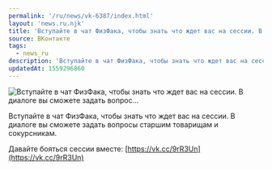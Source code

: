 ```yaml
---
permalink: '/ru/news/vk-6387/index.html'
layout: 'news.ru.njk'
title: 'Вступайте в чат ФизФака, чтобы знать что ждет вас на сессии. В диалоге вы сможете задать вопрос'
source: ВКонтакте
tags:
  - news_ru
description: 'Вступайте в чат ФизФака, чтобы знать что ждет вас на сессии. В диалоге вы сможете задать вопрос…'
updatedAt: 1559296860
---
```

![Вступайте в чат ФизФака, чтобы знать что ждет вас на сессии. В диалоге вы сможете задать вопрос…](https://sun9-44.userapi.com/impf/c855624/v855624368/58c30/IsrKVZH5A94.jpg?size=900x600&quality=96&proxy=1&sign=bc85df7f911d41b9f3b85c613ad759d0&c_uniq_tag=R-cMWmScvxWVDAUlOwJUzmqv6AHz-VPax4XCcbmVUwQ&type=album)

Вступайте в чат ФизФака, чтобы знать что ждет вас на сессии. В диалоге вы сможете задать вопросы старшим товарищам и сокурсникам.

Давайте бояться сессии вместе: [https://vk.cc/9rR3Un](https://vk.cc/9rR3Un)
